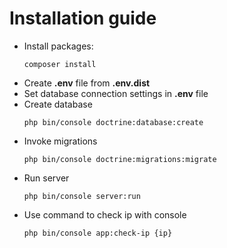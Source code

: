 Installation guide
======================

* Install packages:
  ```
  composer install
  ```
* Create **.env** file from **.env.dist**
* Set database connection settings in **.env** file
* Create database
  ```
  php bin/console doctrine:database:create
  ```
* Invoke migrations
    ```
  php bin/console doctrine:migrations:migrate
  ```
* Run server
  ```
  php bin/console server:run
  ```
* Use command to check ip with console
  ```
  php bin/console app:check-ip {ip}
  ```
